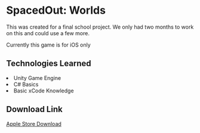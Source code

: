 <h1>SpacedOut: Worlds</h1>
<p>This was created for a final school project. We only had two months to work on this and could use a few more.</p>
<p>Currently this game is for iOS only</p>
<h2>Technologies Learned</h2>
<li>Unity Game Engine</li>
<li>C# Basics</li>
<li>Basic xCode Knowledge</li>
<h2>Download Link</h2>
<a href = https://apps.apple.com/iq/app/spaced-out-worlds/id1618551994>Apple Store Download</a>
